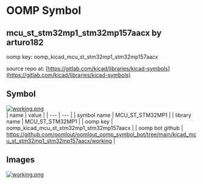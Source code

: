 # OOMP Symbol  
## mcu_st_stm32mp1_stm32mp157aacx  by arturo182  
  
oomp key: oomp_kicad_mcu_st_stm32mp1_stm32mp157aacx  
  
source repo at: [https://gitlab.com/kicad/libraries/kicad-symbols](https://gitlab.com/kicad/libraries/kicad-symbols)  
## Symbol  
  
[![working.png](working_600.png)](working.png)  
| name | value | 
| --- | --- | 
| symbol name | MCU_ST_STM32MP1 | 
| library name | MCU_ST_STM32MP1 | 
| oomp key | oomp_kicad_mcu_st_stm32mp1_stm32mp157aacx | 
| oomp bot github | https://github.com/oomlout/oomlout_oomp_symbol_bot/tree/main/kicad_mcu_st_stm32mp1_stm32mp157aacx/working | 
## Images  
  
[![working.png](working_140.png)](working.png)  
